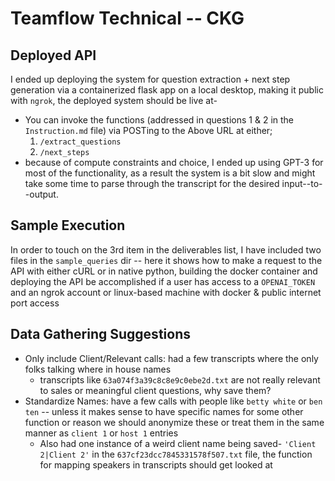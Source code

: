 # Teamflow Technical -- CKG




## Deployed API
I ended up deploying the system for question extraction + next step generation via a containerized flask app on a local desktop, making it public with `ngrok`, the deployed system should be live at- 
  * You can invoke the functions (addressed in questions 1 & 2 in the `Instruction.md` file) via POSTing to the Above URL at either;
    1. `/extract_questions`
    2. `/next_steps`
  * because of compute constraints and choice, I ended up using GPT-3 for most of the functionality, as a result the system is a bit slow and might take some time to parse through the transcript for the desired input--to--output.


## Sample Execution
In order to touch on the 3rd item in the deliverables list, I have included two files in the `sample_queries` dir -- here it shows how to make a request to the API with either cURL or in native python, building the docker container and deploying the API be accomplished if a user has access to a `OPENAI_TOKEN` and an ngrok account or linux-based machine with docker & public internet port access


## Data Gathering Suggestions
- Only include Client/Relevant calls: had a few transcripts where the only folks talking where in house names
  - transcripts like `63a074f3a39c8c8e9c0ebe2d.txt` are not really relevant to sales or meaningful client questions, why save them?
- Standardize Names: have a few calls with people like `betty white` or `ben ten` -- unless it makes sense to have specific names for some other function or reason we should anonymize these or treat them in the same manner as `client 1` or `host 1` entries
  - Also had one instance of a weird client name being saved- `'Client 2|Client 2'` in the `637cf23dcc7845331578f507.txt` file, the function for mapping speakers in transcripts should get looked at

